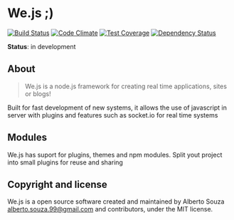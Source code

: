 # We.js ;)

[![Build Status](https://travis-ci.org/wejs/we-core.svg?branch=master)](https://travis-ci.org/wejs/we-core)
[![Code Climate](https://codeclimate.com/github/wejs/we-core/badges/gpa.svg)](https://codeclimate.com/github/wejs/we-core)
[![Test Coverage](https://codeclimate.com/github/wejs/we-core/badges/coverage.svg)](https://codeclimate.com/github/wejs/we-core)
[![Dependency Status](https://david-dm.org/wejs/we-core.png)](https://david-dm.org/wejs/we-core)


**Status**: in development

## About

> We.js is a node.js framework for creating real time applications, sites or blogs!

Built for fast development of new systems, it allows the use of javascript in server with plugins and features such as socket.io for real time systems


## Modules

We.js has suport for plugins, themes and npm modules.
Split yout project into small plugins for reuse and sharing

## Copyright and license

We.js is a open source software created and maintained by Alberto Souza <alberto.souza.99@gmail.com> and contributors, under the MIT license.





   
